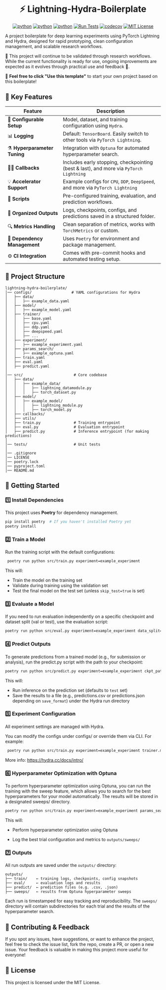 <div align="center">
<h1> ⚡ Lightning-Hydra-Boilerplate </h1>

[![python](https://img.shields.io/badge/python-3.10-blue)]() [![python](https://img.shields.io/badge/python-3.11-blue)]() [![python](https://img.shields.io/badge/python-3.12-blue)]() [![Run Tests](https://github.com/willyfh/lightning-hydra-boilerplate/actions/workflows/ci-checks.yaml/badge.svg)](https://github.com/willyfh/lightning-hydra-boilerplate/actions/workflows/ci-checks.yaml) [![codecov](https://codecov.io/gh/willyfh/lightning-hydra-boilerplate/graph/badge.svg?token=OGLCMT2KQ4)](https://codecov.io/gh/willyfh/lightning-hydra-boilerplate) [![MIT License](https://img.shields.io/badge/License-MIT-yellow)](https://opensource.org/licenses/MIT)

</div>

A project boilerplate for deep learning experiments using PyTorch Lightning and Hydra, designed for rapid prototyping, clean configuration management, and scalable research workflows.

🔬 This project will continue to be validated through research workflows. While the current functionality is ready for use, ongoing improvements are expected as it evolves through practical use and feedback 🌱.

🚀 **Feel free to click "Use this template"** to start your own project based on this boilerplate!

## 🔑 Key Features

| Feature                      | Description                                                                            |
| ---------------------------- | -------------------------------------------------------------------------------------- |
| 📝 **Configurable Setup**    | Model, dataset, and training configuration using `Hydra`.                              |
| 📊 **Logging**               | Default: `TensorBoard`. Easily switch to other tools via `PyTorch Lightning`.          |
| ⚗️ **Hyperparameter Tuning** | Integration with `Optuna` for automated hyperparameter search.                         |
| 🧑‍💻 **Callbacks**             | Includes early stopping, checkpointing (best & last), and more via `PyTorch Lightning` |
| 💡 **Accelerator Support**   | Example configs for `CPU`, `DDP`, `DeepSpeed`, and more via `PyTorch Lightning`        |
| 🎯 **Scripts**               | Pre-configured training, evaluation, and prediction workflows.                         |
| 📂 **Organized Outputs**     | Logs, checkpoints, configs, and predictions saved in a structured folder.              |
| 🔍 **Metrics Handling**      | Clean separation of metrics, works with `TorchMetrics` or custom.                      |
| 🔧 **Dependency Management** | Uses `Poetry` for environment and package management.                                  |
| ⚙️ **CI Integration**        | Comes with pre-commit hooks and automated testing setup.                               |

## 📁 Project Structure

```plaintext
lightning-hydra-boilerplate/
│── configs/                  # YAML configurations for Hydra
│   ├── data/
│   │   ├── example_data.yaml
│   ├── model/
│   │   ├── example_model.yaml
│   ├── trainer/
│   │   ├── base.yaml
│   │   ├── cpu.yaml
│   │   ├── ddp.yaml
│   │   ├── deepspeed.yaml
│   │   ├── ...
│   ├── experiment/
│   │   ├── example_experiment.yaml
│   ├── params_search/
│   │   ├── example_optuna.yaml
│   ├── train.yaml
│   ├── eval.yaml
│   ├── predict.yaml
│
│── src/                       # Core codebase
│   ├── data/
│   │   ├── example_data/
│   │   │   ├── lightning_datamodule.py
│   │   │   ├── torch_dataset.py
│   ├── model/
│   │   ├── example_model/
│   │   │   ├── lightning_module.py
│   │   │   ├── torch_model.py
│   ├── callbacks/
│   ├── utils/
│   ├── train.py               # Training entrypoint
│   ├── eval.py                # Evaluation entrypoint
│   ├── predict.py             # Inference entrypoint (for making predictions)
│
│── tests/                     # Unit tests
│
│── .gitignore
│── LICENSE
│── poetry.lock
│── pyproject.toml
│── README.md
```

## 🚀 Getting Started

### **1️⃣ Install Dependencies**

This project uses **Poetry** for dependency management.

```bash
pip install poetry  # If you haven't installed Poetry yet
poetry install
```

### **2️⃣ Train a Model**

Run the training script with the default configurations:

```bash
 poetry run python src/train.py experiment=example_experiment
```

This will:

- Train the model on the training set
- Validate during training using the validation set
- Test the final model on the test set (unless `skip_test=true` is set)

### **3️⃣ Evaluate a Model**

If you need to run evaluation independently on a specific checkpoint and dataset split (val or test), use the evaluation script:

```bash
poetry run python src/eval.py experiment=example_experiment data_split=test ckpt_path=/path/to/checkpoint.ckpt
```

### **4️⃣ Predict Outputs**

To generate predictions from a trained model (e.g., for submission or analysis), run the predict.py script with the path to your checkpoint:

```bash
poetry run python src/predict.py experiment=example_experiment ckpt_path=/path/to/checkpoint.ckpt
```

This will:

- Run inference on the prediction set (defaults to `test` set)
- Save the results to a file (e.g., predictions.csv or predictions.json depending on `save_format`) under the Hydra run directory

### **5️⃣ Experiment Configuration**

All experiment settings are managed with Hydra.

You can modify the configs under configs/ or override them via CLI. For example:

```bash
 poetry run python src/train.py experiment=example_experiment trainer.max_epochs=10
```

More info: https://hydra.cc/docs/intro/

### 6️⃣ **Hyperparameter Optimization with Optuna**

To perform hyperparameter optimization using Optuna, you can run the training with the sweep feature, which allows you to search for the best hyperparameters for your model automatically. The results will be stored in a designated sweeps/ directory.

```bash
poetry run python src/train.py experiment=example_experiment params_search=example_optuna
```

This will:

- Perform hyperparameter optimization using Optuna

- Log the best trial configuration and metrics to `outputs/sweeps/`

### **7️⃣ Outputs**

All run outputs are saved under the `outputs/` directory:

```plaintext
outputs/
├── train/    ← training logs, checkpoints, config snapshots
├── eval/     ← evaluation logs and results
├── predict/  ← prediction files (e.g. .csv, .json)
├── sweeps/   ← results from Optuna hyperparameter sweeps
```

Each run is timestamped for easy tracking and reproducibility. The `sweeps/` directory will contain subdirectories for each trial and the results of the hyperparameter search.

## 🌱 Contributing & Feedback

If you spot any issues, have suggestions, or want to enhance the project, feel free to check the issue list, fork the repo, create a PR, or open a new issue. Your feedback is valuable in making this project more useful for everyone!

## 📜 License

This project is licensed under the MIT License.

